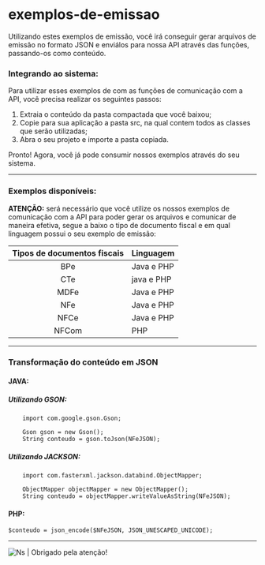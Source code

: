 # exemplos-de-emissao

Utilizando estes exemplos de emissão, você irá conseguir gerar arquivos de emissão no formato JSON e enviálos para nossa API através das funções, passando-os como conteúdo.

### Integrando ao sistema:

Para utilizar esses exemplos de com as funções de comunicação com a API, você precisa realizar os seguintes passos:

1. Extraia o conteúdo da pasta compactada que você baixou;
2. Copie para sua aplicação a pasta src, na qual contem todos as classes que serão utilizadas;
3. Abra o seu projeto e importe a pasta copiada.

Pronto! Agora, você já pode consumir nossos exemplos através do seu sistema.

------

### Exemplos disponíveis:

**ATENÇÃO:** será necessário que você utilize os nossos exemplos de comunicação com a API para poder gerar os arquivos e comunicar de maneira efetiva, segue a baixo o tipo de documento fiscal e em qual linguagem possui o seu exemplo de emissão:

Tipos de documentos fiscais    | Linguagem
:-----------------------------:|:----------
BPe                            | Java e PHP
CTe                            | java e PHP
MDFe                           | Java e PHP
NFe                            | Java e PHP
NFCe                           | Java e PHP
NFCom                          | PHP


--------

### Transformação do conteúdo em JSON

#### JAVA:

##### Utilizando GSON:

        import com.google.gson.Gson;

        Gson gson = new Gson();
        String conteudo = gson.toJson(NFeJSON);

##### Utilizando JACKSON:

        import com.fasterxml.jackson.databind.ObjectMapper;

        ObjectMapper objectMapper = new ObjectMapper();
        String conteudo = objectMapper.writeValueAsString(NFeJSON);

#### PHP:

    $conteudo = json_encode($NFeJSON, JSON_UNESCAPED_UNICODE);

____


![Ns](https://nstecnologia.com.br/blog/wp-content/uploads/2018/11/ns%C2%B4tecnologia.png) | Obrigado pela atenção!
